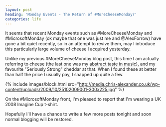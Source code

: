 ```yaml
---
layout: post
heading: 'Monday Events - The Return of #MoreCheeseMonday?'
categories: life
---
```


It seems that recent Monday events such as #MoreCheeseMonday and #MicrosoftMonday (ok maybe that one was just me and @AlexForrow) have gone a bit quiet recently, so in an attempt to revive them, may I introduce this particularly large volume of cheese I acquired yesterday.

Unlike my previous #MoreCheeseMonday blog post, this time I am actually referring to cheese (the last one was my [abstract taste in music](http://www.chris-alexander.co.uk/215)), and my favourite "Seriously Strong" cheddar at that. When I found these at better than half the price I usually pay, I snapped up quite a few.

{% include images/block.html src="http://media.chris-alexander.co.uk/wp-content/uploads/2009/10/25102009001-300x225.jpg" %}

On the #MicrosoftMonday front, I'm pleased to report that I'm wearing a UK 2008 Imagine Cup t-shirt.

Hopefully I'll have a chance to write a few more posts tonight and soon normal blogging will be restored.
